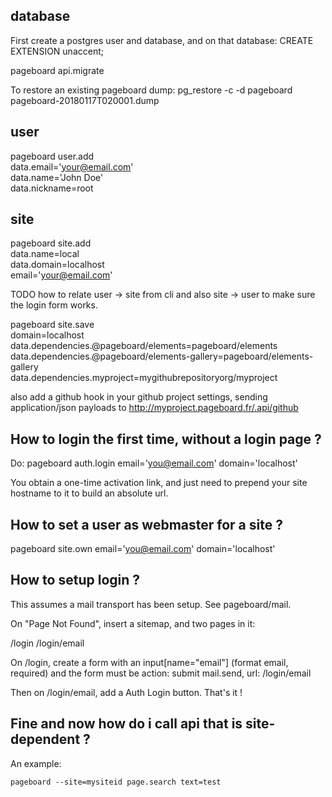 database
--------

First create a postgres user and database, and on that database:
CREATE EXTENSION unaccent;

pageboard api.migrate

To restore an existing pageboard dump:
pg_restore -c -d pageboard pageboard-20180117T020001.dump

user
----

pageboard user.add \
data.email='your@email.com' \
data.name='John Doe' \
data.nickname=root

site
----

pageboard site.add \
data.name=local \
data.domain=localhost \
email='your@email.com'

TODO how to relate user -> site from cli
and also site -> user to make sure the login form works.

pageboard site.save \
domain=localhost \
data.dependencies.@pageboard/elements=pageboard/elements \
data.dependencies.@pageboard/elements-gallery=pageboard/elements-gallery \
data.dependencies.myproject=mygithubrepositoryorg/myproject

also add a github hook in your github project settings, sending application/json payloads to
http://myproject.pageboard.fr/.api/github

How to login the first time, without a login page ?
---------------------------------------------------

Do:
pageboard auth.login email='you@email.com' domain='localhost'

You obtain a one-time activation link, and just need to prepend your site
hostname to it to build an absolute url.


How to set a user as webmaster for a site ?
-------------------------------------------

pageboard site.own email='you@email.com' domain='localhost'


How to setup login ?
--------------------

This assumes a mail transport has been setup. See pageboard/mail.

On "Page Not Found", insert a sitemap, and two pages in it:

/login
/login/email

On /login, create a form with an input[name="email"] (format email, required)
and the form must be
action: submit mail.send, url: /login/email

Then on /login/email, add a Auth Login button.
That's it !

Fine and now how do i call api that is site-dependent ?
-------------------------------------------------------

An example:
```
pageboard --site=mysiteid page.search text=test
```


